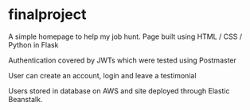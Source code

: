 # finalproject
A simple homepage to help my job hunt. Page built using HTML / CSS / Python in Flask

Authentication covered by JWTs which were tested using Postmaster

User can create an account, login and leave a testimonial

Users stored in database on AWS and site deployed through Elastic Beanstalk.
